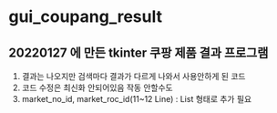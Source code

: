 # gui_coupang_result

## 20220127 에 만든 tkinter 쿠팡 제품 결과 프로그램
1. 결과는 나오지만 검색마다 결과가 다르게 나와서 사용안하게 된 코드
2. 코드 수정은 최신화 안되어있음 작동 안할수도
3. market_no_id, market_roc_id(11~12 Line) : List 형태로 추가 필요
